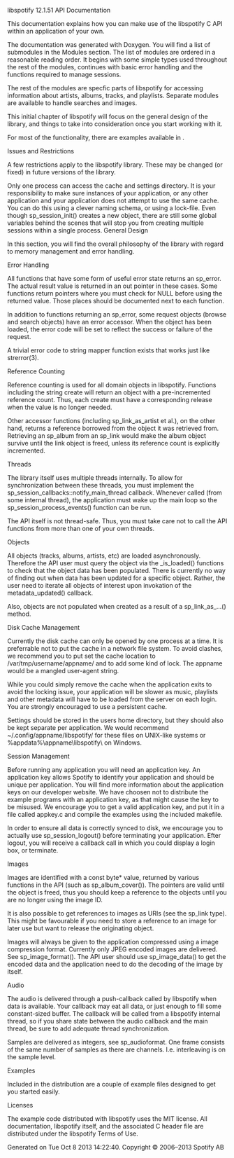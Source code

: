 libspotify 12.1.51 API Documentation

This documentation explains how you can make use of the libspotify C API within an application of your own.

The documentation was generated with Doxygen. You will find a list of submodules in the Modules section. The list of modules are ordered in a reasonable reading order. It begins with some simple types used throughout the rest of the modules, continues with basic error handling and the functions required to manage sessions.

The rest of the modules are specfic parts of libspotify for accessing information about artists, albums, tracks, and playlists. Separate modules are available to handle searches and images.

This initial chapter of libspotify will focus on the general design of the library, and things to take into consideration once you start working with it.

For most of the functionality, there are examples available in .

Issues and Restrictions

A few restrictions apply to the libspotify library. These may be changed (or fixed) in future versions of the library.

Only one process can access the cache and settings directory. It is your responsibility to make sure instances of your application, or any other application and your application does not attempt to use the same cache. You can do this using a clever naming schema, or using a lock-file.
Even though sp_session_init() creates a new object, there are still some global variables behind the scenes that will stop you from creating multiple sessions within a single process.
General Design

In this section, you will find the overall philosophy of the library with regard to memory management and error handling.

Error Handling

All functions that have some form of useful error state returns an sp_error. The actual result value is returned in an out pointer in these cases. Some functions return pointers where you must check for NULL before using the returned value. Those places should be documented next to each function.

In addition to functions returning an sp_error, some request objects (browse and search objects) have an error accessor. When the object has been loaded, the error code will be set to reflect the success or failure of the request.

A trivial error code to string mapper function exists that works just like strerror(3).

Reference Counting

Reference counting is used for all domain objects in libspotify. Functions including the string create will return an object with a pre-incremented reference count. Thus, each create must have a corresponding release when the value is no longer needed.

Other accessor functions (including sp_link_as_artist et al.), on the other hand, returns a reference borrowed from the object it was retrieved from. Retrieving an sp_album from an sp_link would make the album object survive until the link object is freed, unless its reference count is explicitly incremented.

Threads

The library itself uses multiple threads internally. To allow for synchronization between these threads, you must implement the sp_session_callbacks::notify_main_thread callback. Whenever called (from some internal thread), the application must wake up the main loop so the sp_session_process_events() function can be run.

The API itself is not thread-safe. Thus, you must take care not to call the API functions from more than one of your own threads.

Objects

All objects (tracks, albums, artists, etc) are loaded asynchronously. Therefore the API user must query the object via the _is_loaded() functions to check that the object data has been populated. There is currently no way of finding out when data has been updated for a specific object. Rather, the user need to iterate all objects of interest upon invokation of the metadata_updated() callback.

Also, objects are not populated when created as a result of a sp_link_as_...() method.

Disk Cache Management

Currently the disk cache can only be opened by one process at a time. It is preferrable not to put the cache in a network file system. To avoid clashes, we recommend you to put set the cache location to /var/tmp/username/appname/ and to add some kind of lock. The appname would be a mangled user-agent string.

While you could simply remove the cache when the application exits to avoid the locking issue, your application will be slower as music, playlists and other metadata will have to be loaded from the server on each login. You are strongly encouraged to use a persistent cache.

Settings should be stored in the users home directory, but they should also be kept separate per application. We would recommend ~/.config/appname/libspotify/ for these files on UNIX-like systems or %appdata%\appname\libspotify\ on Windows.

Session Management

Before running any application you will need an application key. An application key allows Spotify to identify your application and should be unique per application. You will find more information about the application keys on our developer website. We have choosen not to distribute the example programs with an application key, as that might cause the key to be misused. We encourage you to get a valid application key, and put it in a file called appkey.c and compile the examples using the included makefile.

In order to ensure all data is correctly synced to disk, we encourage you to actually use sp_session_logout() before terminating your application. Efter logout, you will receive a callback call in which you could display a login box, or terminate.

Images

Images are identified with a const byte* value, returned by various functions in the API (such as sp_album_cover()). The pointers are valid until the object is freed, thus you should keep a reference to the objects until you are no longer using the image ID.

It is also possible to get references to images as URIs (see the sp_link type). This might be favourable if you need to store a reference to an image for later use but want to release the originating object.

Images will always be given to the application compressed using a image compression format. Currently only JPEG encoded images are delivered. See sp_image_format(). The API user should use sp_image_data() to get the encoded data and the application need to do the decoding of the image by itself.

Audio

The audio is delivered through a push-callback called by libspotify when data is available. Your callback may eat all data, or just enough to fill some constant-sized buffer. The callback will be called from a libspotify internal thread, so if you share state between the audio callback and the main thread, be sure to add adequate thread synchronization.

Samples are delivered as integers, see sp_audioformat. One frame consists of the same number of samples as there are channels. I.e. interleaving is on the sample level.

Examples

Included in the distribution are a couple of example files designed to get you started easily.

Licenses

The example code distributed with libspotify uses the MIT license. All documentation, libspotify itself, and the associated C header file are distributed under the libspotify Terms of Use.

Generated on Tue Oct 8 2013 14:22:40. Copyright © 2006–2013 Spotify AB
